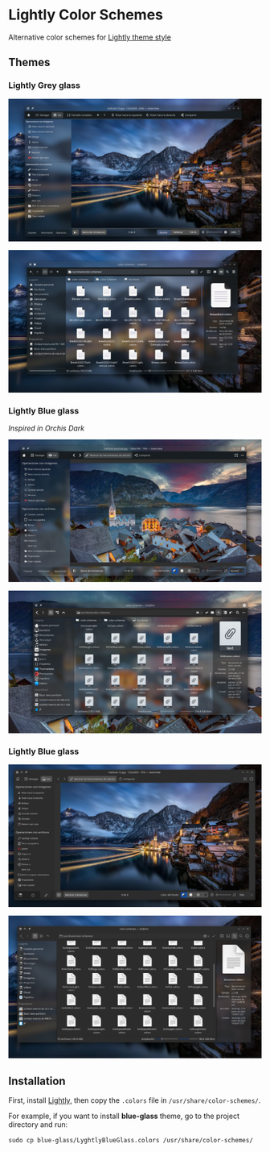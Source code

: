 # Lightly Color Schemes

Alternative color schemes for [Lightly theme style](https://github.com/Luwx/Lightly)

## Themes

### Lightly Grey glass

![grey-glass-img](./grey-glass/ligthly-grey-glass-4.png)

![grey-glass-img](./grey-glass/ligthly-grey-glass-2.png)

### Lightly Blue glass

*Inspired in Orchis Dark*

![grey-glass-img](./blue-glass/ligthly-blue-glass-4.png)

![grey-glass-img](./blue-glass/ligthly-blue-glass.png)

### Lightly Blue glass



![ligthly-blue](./blue/ligthly-blue.png)

![ligthly-blue-2](./blue/ligthly-blue-2.png)

## Installation

First, install [Lightly](https://github.com/Luwx/Lightly), then copy the `.colors` file in `/usr/share/color-schemes/`.

For example, if you want to install **blue-glass** theme, go to the project directory and run:

```
sudo cp blue-glass/LyghtlyBlueGlass.colors /usr/share/color-schemes/
```

